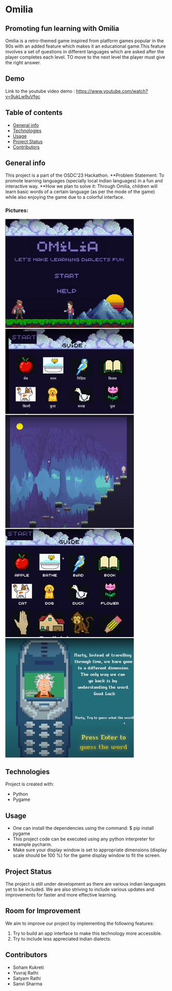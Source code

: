 # Omilia
## Promoting fun learning with Omilia
Omilia is a retro-themed game inspired from platform games popular in the 90s with an added feature which makes it an educational game.This feature involves a set of questions in different languages which are asked after the player completes each level. TO move to the next level the player must give the right answer.

## Demo
Link to the youtube video demo : https://www.youtube.com/watch?v=9ukLw9uVfgc
## Table of contents
* [General info](#general-info)
* [Technologies](#technologies)
* [Usage](#Usage)
* [Project Status](#ProjectStatus)
* [Contributors](#Contributors)
## General info
This project is a part of the OSDC'23 Hackathon.
**Problem Statement:
To promote learning languages (specially local indian languages) in a fun and interactive way.
**How we plan to solve it:
Through Omilia, children will learn basic words of a certain language (as per the mode of the game) while also enjoying the game due to a colorful interface.
### Pictures:
<img src="pic6.png" width="400" />
<img src="pic2.png" width="400" />
<img src="pic3.png" width="400" />
<img src="pic4.png" width="400" />
<img src="pic5.png" width="400" />



## Technologies
Project is created with:
* Python
* Pygame
## Usage
* One can install the dependencies using the command:
$ pip install pygame
* This project code can be executed using any python interpreter for example pycharm.
* Make sure your display window is set to appropriate dimensions (display scale should be 100 %) for the game display window to fit the screen.


## Project Status
The project is still under development as there are various indian languages yet to be included.
We are also striving to include various updates and improvements for faster and more effective learning.
## Room for Improvement
We aim to improve our project by implementing the following features:
1. Try to build an app interface to make this technology more accessible.
2. Try to include less appreciated indian dialects.

## Contributors
* Soham Kukreti
* Yuvraj Rathi
* Satyam Rathi
* Sanvi Sharma
